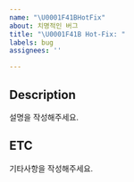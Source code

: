 ```yaml
---
name: "\U0001F41BHotFix"
about: 치명적인 버그
title: "\U0001F41B Hot-Fix: "
labels: bug
assignees: ''

---
```


## Description
설명을 작성해주세요.

## ETC
기타사항을 작성해주세요.
